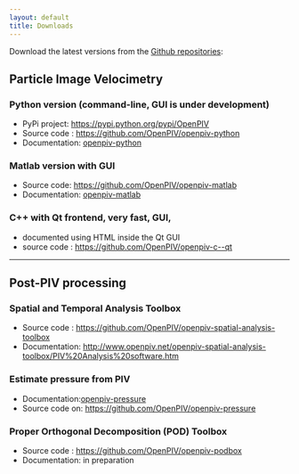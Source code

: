 ```yaml
---
layout: default
title: Downloads 
---
```


Download the latest versions from the [Github repositories](http://github.com/openpiv):


## Particle Image Velocimetry 

### Python version (command-line, GUI is under development)
* PyPi project: <https://pypi.python.org/pypi/OpenPIV>
* Source code : <https://github.com/OpenPIV/openpiv-python>
* Documentation:  [openpiv-python] 

### Matlab version with GUI 
* Source code: <https://github.com/OpenPIV/openpiv-matlab>
* Documentation:  [openpiv-matlab]
		
		
### C++ with Qt frontend, very fast, GUI, 
* documented using HTML inside the Qt GUI
* source code : <https://github.com/OpenPIV/openpiv-c--qt>

-----

## Post-PIV processing
		
### Spatial and Temporal Analysis Toolbox
* Source code : <https://github.com/OpenPIV/openpiv-spatial-analysis-toolbox>
* Documentation: <http://www.openpiv.net/openpiv-spatial-analysis-toolbox/PIV%20Analysis%20software.htm>

### Estimate pressure from PIV
* Documentation:[openpiv-pressure]
* Source code on: <https://github.com/OpenPIV/openpiv-pressure>


### Proper Orthogonal Decomposition (POD) Toolbox
* Source code : <https://github.com/OpenPIV/openpiv-podbox>
* Documentation: in preparation

[openpiv-matlab]: http://www.openpiv.net/openpiv-matlab
[openpiv-python]: http://openpiv.readthedocs.org/
[openpiv-pressure]: http://www.openpiv.net/openpiv-pressure
